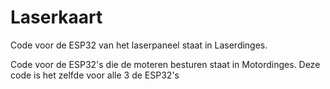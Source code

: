 # Laserkaart

Code voor de ESP32 van het laserpaneel staat in Laserdinges.

Code voor de ESP32's die de moteren besturen staat in Motordinges.
Deze code is het zelfde voor alle 3 de ESP32's
